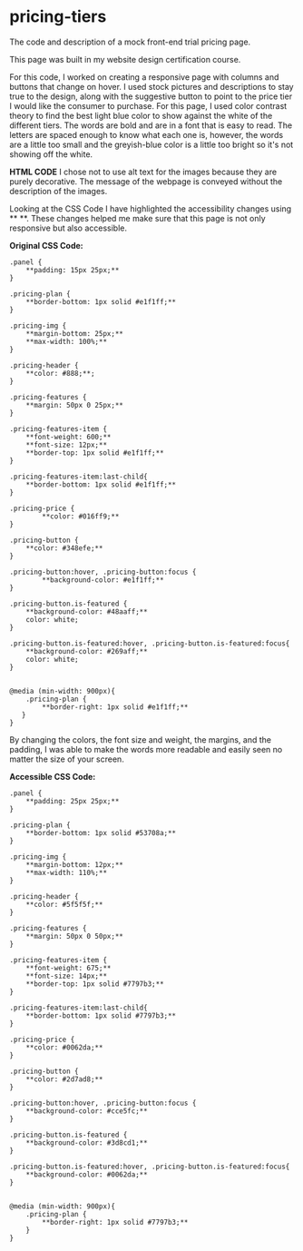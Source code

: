 # pricing-tiers
The code and description of a mock front-end trial pricing page.

This page was built in my website design certification course. 

For this code, I worked on creating a responsive page with columns and buttons that change on hover. I used stock pictures and descriptions to stay true to the design, along with the suggestive button to point to the price tier I would like the consumer to purchase. For this page, I used color contrast theory to find the best light blue color to show against the white of the different tiers. The words are bold and are in a font that is easy to read. The letters are spaced enough to know what each one is, however, the words are a little too small and the greyish-blue color is a little too bright so it's not showing off the white. 

**HTML CODE**
I chose not to use alt text for the images because they are purely decorative. The message of the webpage is conveyed without the description of the images.

Looking at the CSS Code I have highlighted the accessibility changes using ** **. These changes helped me make sure that this page is not only responsive but also accessible. 

**Original CSS Code:**

 	.panel {
  		**padding: 15px 25px;**
	}

	.pricing-plan {
  		**border-bottom: 1px solid #e1f1ff;**
	}

	.pricing-img {
		**margin-bottom: 25px;**
  		**max-width: 100%;**
	}

	.pricing-header {
 	 	**color: #888;**;
	}

	.pricing-features {
 	 	**margin: 50px 0 25px;**
	}

	.pricing-features-item {
	  	**font-weight: 600;**
	  	**font-size: 12px;**
 	 	**border-top: 1px solid #e1f1ff;**
	}

	.pricing-features-item:last-child{
  	   	**border-bottom: 1px solid #e1f1ff;**
	}

	.pricing-price {
	    	**color: #016ff9;** 
	}

	.pricing-button {
 	   	**color: #348efe;**
	}

	.pricing-button:hover, .pricing-button:focus {
	    	**background-color: #e1f1ff;**
	}

	.pricing-button.is-featured {
 	 	**background-color: #48aaff;**
	  	color: white;
	}

	.pricing-button.is-featured:hover, .pricing-button.is-featured:focus{
	 	**background-color: #269aff;**
 	  	color: white;
	}


	@media (min-width: 900px){
 	    .pricing-plan {
 	      	**border-right: 1px solid #e1f1ff;**
	   }
	}

By changing the colors, the font size and weight, the margins, and the padding, I was able to make the words more readable and easily seen no matter the size of your screen. 

**Accessible CSS Code:**

	.panel {
 		**padding: 25px 25px;**
 	}

	.pricing-plan {
  		**border-bottom: 1px solid #53708a;**
	}
	
	.pricing-img {
		**margin-bottom: 12px;**
 		**max-width: 110%;**
	}

	.pricing-header {
  		**color: #5f5f5f;**
  	}

	.pricing-features {
 		**margin: 50px 0 50px;**
 	}

	.pricing-features-item {
  		**font-weight: 675;**
  		**font-size: 14px;**
  		**border-top: 1px solid #7797b3;**
	}

	.pricing-features-item:last-child{
		**border-bottom: 1px solid #7797b3;**
	}

	.pricing-price {
		**color: #0062da;** 
	}

	.pricing-button {
  		**color: #2d7ad8;**
	}

	.pricing-button:hover, .pricing-button:focus {
  		**background-color: #cce5fc;**
	}

	.pricing-button.is-featured {
  		**background-color: #3d8cd1;**
	}

	.pricing-button.is-featured:hover, .pricing-button.is-featured:focus{
  		**background-color: #0062da;**
	}


	@media (min-width: 900px){
 		.pricing-plan {
   			**border-right: 1px solid #7797b3;**
  		}
	}	


